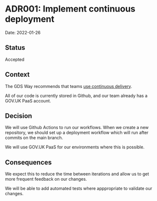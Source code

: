 # ADR001: Implement continuous deployment

Date: 2022-01-26

## Status

Accepted

## Context

The GDS Way recommends that teams [use continuous delivery](https://gds-way.cloudapps.digital/standards/continuous-delivery.html#use-continuous-delivery). 

All of our code is currently stored in Github, and our team already has a GOV.UK PaaS account.

## Decision

We will use Github Actions to run our workflows. When we create a new repository, we should set up a deployment workflow which will run after commits on the main branch.

We will use GOV.UK PaaS for our environments where this is possible.

## Consequences

We expect this to reduce the time between iterations and allow us to get more frequent feedback on our changes.

We will be able to add automated tests where apppropriate to validate our changes.
